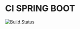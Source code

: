 # CI SPRING BOOT

[![Build Status](https://travis-ci.org/pablohenriquemg/spring-ci.svg?branch=master)](https://travis-ci.org/pablohenriquemg/spring-ci)